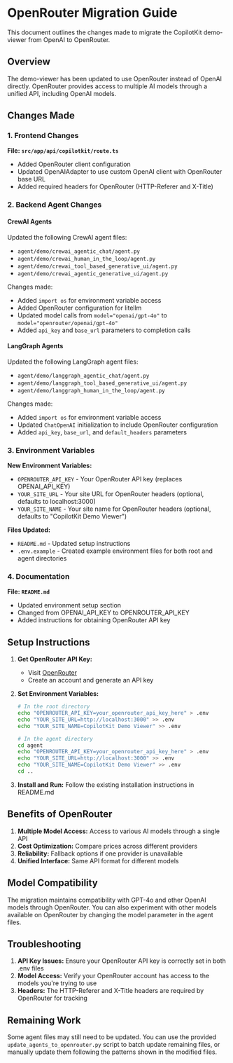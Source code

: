 # OpenRouter Migration Guide

This document outlines the changes made to migrate the CopilotKit demo-viewer from OpenAI to OpenRouter.

## Overview

The demo-viewer has been updated to use OpenRouter instead of OpenAI directly. OpenRouter provides access to multiple AI models through a unified API, including OpenAI models.

## Changes Made

### 1. Frontend Changes

**File: `src/app/api/copilotkit/route.ts`**
- Added OpenRouter client configuration
- Updated OpenAIAdapter to use custom OpenAI client with OpenRouter base URL
- Added required headers for OpenRouter (HTTP-Referer and X-Title)

### 2. Backend Agent Changes

#### CrewAI Agents
Updated the following CrewAI agent files:
- `agent/demo/crewai_agentic_chat/agent.py`
- `agent/demo/crewai_human_in_the_loop/agent.py`
- `agent/demo/crewai_tool_based_generative_ui/agent.py`
- `agent/demo/crewai_agentic_generative_ui/agent.py`

Changes made:
- Added `import os` for environment variable access
- Added OpenRouter configuration for litellm
- Updated model calls from `model="openai/gpt-4o"` to `model="openrouter/openai/gpt-4o"`
- Added `api_key` and `base_url` parameters to completion calls

#### LangGraph Agents
Updated the following LangGraph agent files:
- `agent/demo/langgraph_agentic_chat/agent.py`
- `agent/demo/langgraph_tool_based_generative_ui/agent.py`
- `agent/demo/langgraph_human_in_the_loop/agent.py`

Changes made:
- Added `import os` for environment variable access
- Updated `ChatOpenAI` initialization to include OpenRouter configuration
- Added `api_key`, `base_url`, and `default_headers` parameters

### 3. Environment Variables

**New Environment Variables:**
- `OPENROUTER_API_KEY` - Your OpenRouter API key (replaces OPENAI_API_KEY)
- `YOUR_SITE_URL` - Your site URL for OpenRouter headers (optional, defaults to localhost:3000)
- `YOUR_SITE_NAME` - Your site name for OpenRouter headers (optional, defaults to "CopilotKit Demo Viewer")

**Files Updated:**
- `README.md` - Updated setup instructions
- `.env.example` - Created example environment files for both root and agent directories

### 4. Documentation

**File: `README.md`**
- Updated environment setup section
- Changed from OPENAI_API_KEY to OPENROUTER_API_KEY
- Added instructions for obtaining OpenRouter API key

## Setup Instructions

1. **Get OpenRouter API Key:**
   - Visit [OpenRouter](https://openrouter.ai/)
   - Create an account and generate an API key

2. **Set Environment Variables:**
   ```bash
   # In the root directory
   echo "OPENROUTER_API_KEY=your_openrouter_api_key_here" > .env
   echo "YOUR_SITE_URL=http://localhost:3000" >> .env
   echo "YOUR_SITE_NAME=CopilotKit Demo Viewer" >> .env

   # In the agent directory
   cd agent
   echo "OPENROUTER_API_KEY=your_openrouter_api_key_here" > .env
   echo "YOUR_SITE_URL=http://localhost:3000" >> .env
   echo "YOUR_SITE_NAME=CopilotKit Demo Viewer" >> .env
   cd ..
   ```

3. **Install and Run:**
   Follow the existing installation instructions in README.md

## Benefits of OpenRouter

1. **Multiple Model Access:** Access to various AI models through a single API
2. **Cost Optimization:** Compare prices across different providers
3. **Reliability:** Fallback options if one provider is unavailable
4. **Unified Interface:** Same API format for different models

## Model Compatibility

The migration maintains compatibility with GPT-4o and other OpenAI models through OpenRouter. You can also experiment with other models available on OpenRouter by changing the model parameter in the agent files.

## Troubleshooting

1. **API Key Issues:** Ensure your OpenRouter API key is correctly set in both .env files
2. **Model Access:** Verify your OpenRouter account has access to the models you're trying to use
3. **Headers:** The HTTP-Referer and X-Title headers are required by OpenRouter for tracking

## Remaining Work

Some agent files may still need to be updated. You can use the provided `update_agents_to_openrouter.py` script to batch update remaining files, or manually update them following the patterns shown in the modified files.
